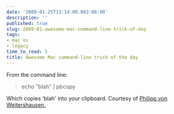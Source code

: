 ```yaml
---
date: '2009-01-25T13:14:00.002-08:00'
description: ''
published: true
slug: 2009-01-awesome-mac-command-line-trick-of-day
tags:
- mac os
- legacy
time_to_read: 5
title: Awesome Mac command-line trick of the day
---
```


<span class="entry-content">From the command line:<br /></span><span class="entry-content"><blockquote>echo "blah" | pbcopy</blockquote></span><span class="entry-content">Which copies 'blah' into your clipboard. Courtesy of </span><a class="reference" href="http://worldcookery.com/">Philipp von Weitershausen.</a>